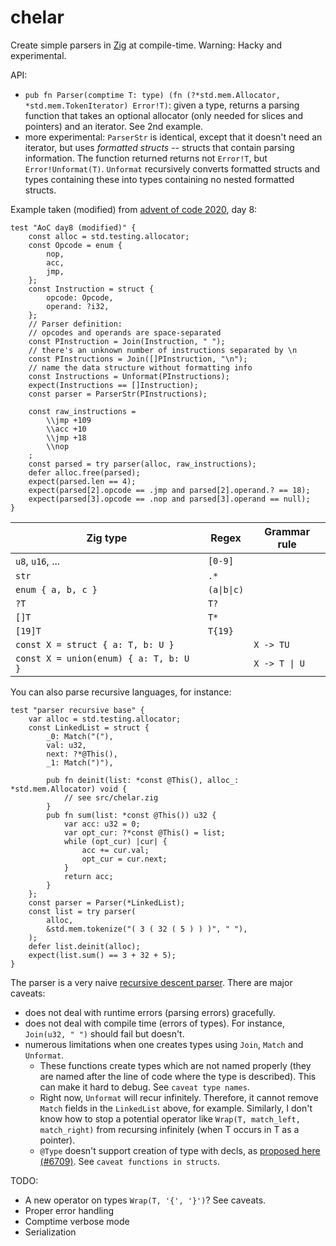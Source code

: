 # chelar

Create simple parsers in [Zig](https://ziglang.org/) at compile-time. Warning: Hacky and experimental. 

API:

- `pub fn Parser(comptime T: type) (fn (?*std.mem.Allocator, *std.mem.TokenIterator) Error!T)`: given a type, returns a parsing function that takes an optional allocator (only needed for slices and pointers) and an iterator. See 2nd example.
- more experimental: `ParserStr` is identical, except that it doesn't need an iterator, but uses *formatted structs* -- structs that contain parsing information. The function returned returns not `Error!T`, but `Error!Unformat(T)`. `Unformat` recursively converts formatted structs and types containing these into types containing no nested formatted structs.

Example taken (modified) from [advent of code 2020](https://adventofcode.com/), day 8:

```Zig
test "AoC day8 (modified)" {
    const alloc = std.testing.allocator;
    const Opcode = enum {
        nop,
        acc,
        jmp,
    };
    const Instruction = struct {
        opcode: Opcode,
        operand: ?i32,
    };
    // Parser definition:
    // opcodes and operands are space-separated
    const PInstruction = Join(Instruction, " ");
    // there's an unknown number of instructions separated by \n
    const PInstructions = Join([]PInstruction, "\n");
    // name the data structure without formatting info
    const Instructions = Unformat(PInstructions);
    expect(Instructions == []Instruction);
    const parser = ParserStr(PInstructions);

    const raw_instructions =
        \\jmp +109
        \\acc +10
        \\jmp +18
        \\nop
    ;
    const parsed = try parser(alloc, raw_instructions);
    defer alloc.free(parsed);
    expect(parsed.len == 4);
    expect(parsed[2].opcode == .jmp and parsed[2].operand.? == 18);
    expect(parsed[3].opcode == .nop and parsed[3].operand == null);
}
```

Zig type | Regex | Grammar rule
---|---|---
`u8`, `u16`, ... | `[0-9]` |
`str` | `.*` |
`enum { a, b, c }` | `(a\|b\|c)` |
`?T` | `T?` |
`[]T` | `T*` |
`[19]T` | `T{19}` |
`const X = struct { a: T, b: U }` | | `X -> TU` 
`const X = union(enum) { a: T, b: U }` | | `X -> T \| U`

You can also parse recursive languages, for instance:

```Zig
test "parser recursive base" {
    var alloc = std.testing.allocator;
    const LinkedList = struct {
        _0: Match("("),
        val: u32,
        next: ?*@This(),
        _1: Match(")"),

        pub fn deinit(list: *const @This(), alloc_: *std.mem.Allocator) void {
            // see src/chelar.zig
        }
        pub fn sum(list: *const @This()) u32 {
            var acc: u32 = 0;
            var opt_cur: ?*const @This() = list;
            while (opt_cur) |cur| {
                acc += cur.val;
                opt_cur = cur.next;
            }
            return acc;
        }
    };
    const parser = Parser(*LinkedList);
    const list = try parser(
        alloc,
        &std.mem.tokenize("( 3 ( 32 ( 5 ) ) )", " "),
    );
    defer list.deinit(alloc);
    expect(list.sum() == 3 + 32 + 5);
}
```

The parser is a very naive [recursive descent parser](https://en.wikipedia.org/wiki/Recursive_descent_parser). There are major caveats:

- does not deal with runtime errors (parsing errors) gracefully.
- does not deal with compile time (errors of types). For instance, `Join(u32, " ")` should fail but doesn't. 
- numerous limitations when one creates types using `Join`, `Match` and `Unformat`.
	* These functions create types which are not named properly (they are named after the line of code where the type is described). This can make it hard to debug. See `caveat type names`.
	* Right now, `Unformat` will recur infinitely. Therefore, it cannot remove `Match` fields in the `LinkedList` above, for example. Similarly, I don't know how to stop a potential operator like `Wrap(T, match_left, match_right)` from recursing infinitely (when T occurs in T as a pointer).
	* `@Type` doesn't support creation of type with decls, as [proposed here (#6709)](https://github.com/ziglang/zig/issues/6709). See `caveat functions in structs`.

TODO:

- A new operator on types `Wrap(T, '{', '}')`? See caveats.
- Proper error handling
- Comptime verbose mode
- Serialization
